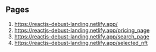 <h2>
    Pages
</h2>

<ol>
    <li>
        <a href="https://reactjs-debust-landing.netlify.app/">https://reactjs-debust-landing.netlify.app/</a>
    </li>
    <li>
        <a href="https://reactjs-debust-landing.netlify.app/pricing_page">https://reactjs-debust-landing.netlify.app/pricing_page</a>
    </li>
    <li>
        <a href="https://reactjs-debust-landing.netlify.app/search_page">https://reactjs-debust-landing.netlify.app/search_page</a>
    </li>
    <li>
        <a href="https://reactjs-debust-landing.netlify.app/selected_nft">https://reactjs-debust-landing.netlify.app/selected_nft</a>
    </li>
</ol>